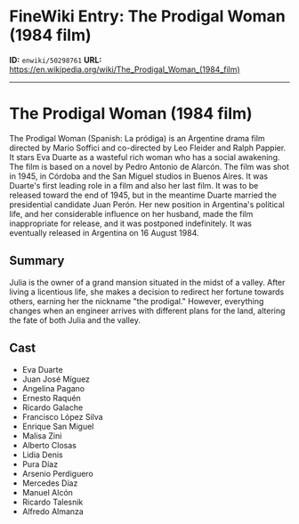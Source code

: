 # FineWiki Entry: The Prodigal Woman (1984 film)

**ID:** `enwiki/50298761`
**URL:** <https://en.wikipedia.org/wiki/The_Prodigal_Woman_(1984_film)>

--- 

# The Prodigal Woman (1984 film)
The Prodigal Woman (Spanish: La pródiga) is an Argentine drama film directed by Mario Soffici and co-directed by Leo Fleider and Ralph Pappier. It stars Eva Duarte as a wasteful rich woman who has a social awakening. The film is based on a novel by Pedro Antonio de Alarcón.
The film was shot in 1945, in Córdoba and the San Miguel studios in Buenos Aires. It was Duarte's first leading role in a film and also her last film. It was to be released toward the end of 1945, but in the meantime Duarte married the presidential candidate Juan Perón. Her new position in Argentina's political life, and her considerable influence on her husband, made the film inappropriate for release, and it was postponed indefinitely. It was eventually released in Argentina on 16 August 1984.

## Summary
Julia is the owner of a grand mansion situated in the midst of a valley. After living a licentious life, she makes a decision to redirect her fortune towards others, earning her the nickname "the prodigal." However, everything changes when an engineer arrives with different plans for the land, altering the fate of both Julia and the valley.

## Cast
- Eva Duarte
- Juan José Míguez
- Angelina Pagano
- Ernesto Raquén
- Ricardo Galache
- Francisco López Silva
- Enrique San Miguel
- Malisa Zini
- Alberto Closas
- Lidia Denis
- Pura Díaz
- Arsenio Perdiguero
- Mercedes Díaz
- Manuel Alcón
- Ricardo Talesnik
- Alfredo Almanza


